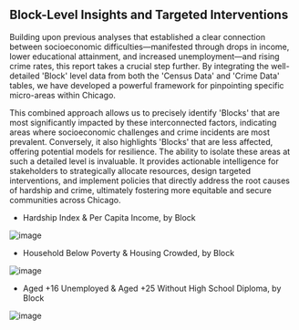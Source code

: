 ## Block-Level Insights and Targeted Interventions

Building upon previous analyses that established a clear connection between socioeconomic difficulties—manifested through drops in income, lower educational attainment, and increased unemployment—and rising crime rates, this report takes a crucial step further. By integrating the well-detailed 'Block' level data from both the 'Census Data' and 'Crime Data' tables, we have developed a powerful framework for pinpointing specific micro-areas within Chicago.

This combined approach allows us to precisely identify 'Blocks' that are most significantly impacted by these interconnected factors, indicating areas where socioeconomic challenges and crime incidents are most prevalent. Conversely, it also highlights 'Blocks' that are less affected, offering potential models for resilience. The ability to isolate these areas at such a detailed level is invaluable. It provides actionable intelligence for stakeholders to strategically allocate resources, design targeted interventions, and implement policies that directly address the root causes of hardship and crime, ultimately fostering more equitable and secure communities across Chicago.

- Hardship Index & Per Capita Income, by Block

![image](https://github.com/user-attachments/assets/6dc52b44-c374-4bbe-b3b6-8ee50b018eeb)

- Household Below Poverty & Housing Crowded, by Block

![image](https://github.com/user-attachments/assets/f34d1027-beab-47d3-a3aa-ba470b2c8ee8)

- Aged +16 Unemployed & Aged +25 Without High School Diploma, by Block

![image](https://github.com/user-attachments/assets/dadb498e-f90c-47f7-91d2-8a06783eca8b)
